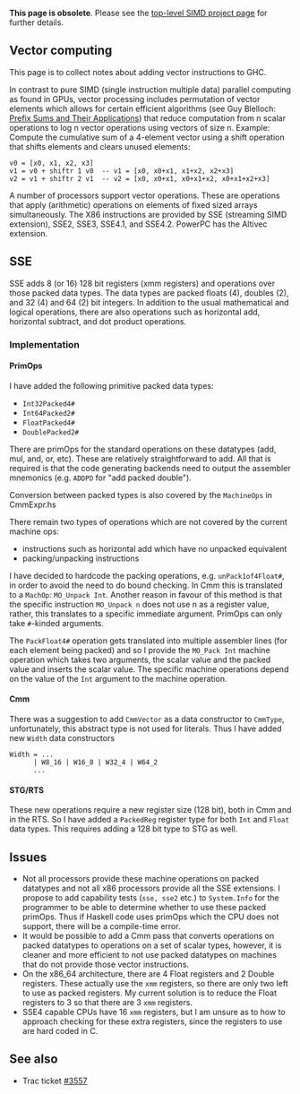 **This page is obsolete**. Please see the [top-level SIMD project page](simd) for further details.

## Vector computing


This page is to collect notes about adding vector instructions to GHC.


In contrast to pure SIMD (single instruction multiple data) parallel computing as found in GPUs,
vector processing includes permutation of vector elements which
allows for certain efficient algorithms
(see Guy Blelloch: [Prefix Sums and Their Applications](http://www.cs.cmu.edu/afs/cs.cmu.edu/project/scandal/public/papers/CMU-CS-90-190.html))
that reduce computation from n scalar operations to log n vector operations using vectors of size n.
Example: Compute the cumulative sum of a 4-element vector using a shift operation
that shifts elements and clears unused elements:

```wiki
v0 = [x0, x1, x2, x3]
v1 = v0 + shiftr 1 v0  -- v1 = [x0, x0+x1, x1+x2, x2+x3]
v2 = v1 + shiftr 2 v1  -- v2 = [x0, x0+x1, x0+x1+x2, x0+x1+x2+x3]
```


A number of processors support vector operations.
These are operations that apply (arithmetic) operations on elements of fixed sized arrays simultaneously.
The X86 instructions are provided by SSE (streaming SIMD extension), SSE2, SSE3, SSE4.1, and SSE4.2.
PowerPC has the Altivec extension.

## SSE


SSE adds 8 (or 16) 128 bit registers (xmm registers) and operations over those packed data types.  The data types are packed floats (4), doubles (2), and 32 (4) and 64 (2) bit integers.  In addition to the usual mathematical and logical operations, there are also operations such as horizontal add, horizontal subtract, and dot product operations.

### Implementation

#### PrimOps


I have added the following primitive packed data types:

- `Int32Packed4#`
- `Int64Packed2#`
- `FloatPacked4#`
- `DoublePacked2#`


There are primOps for the standard operations on these datatypes (add, mul, and, or, etc).  These are relatively straightforward to add.  All that is required is that the code generating backends need to output the assembler mnemonics (e.g. `ADDPD` for "add packed double").


Conversion between packed types is also covered by the `MachineOps` in CmmExpr.hs


There remain two types of operations which are not covered by the current machine ops:

- instructions such as horizontal add which have no unpacked equivalent
- packing/unpacking instructions 


I have decided to hardcode the packing operations, e.g. `unPack1of4Float#`, in order to avoid the need to do bound checking.  In Cmm this is translated to a `MachOp`: `MO_Unpack Int`.  Another reason in favour of this method is that the specific instruction `MO_Unpack n` does not use n as a register value, rather, this translates to a specific immediate argument.  PrimOps can only take `#`-kinded arguments.


The `PackFloat4#` operation gets translated into multiple assembler lines (for each element being packed) and so I provide the `MO_Pack Int` machine operation which takes two arguments, the scalar value and the packed value and inserts the scalar value.  The specific machine operations depend on the value of the `Int` argument to the machine operation.

#### Cmm


There was a suggestion to add `CmmVector` as a data constructor to `CmmType`, unfortunately, this abstract type is not used for literals.  Thus I have added new `Width` data constructors

```wiki
Width = ...
      | W8_16 | W16_8 | W32_4 | W64_2
      ...
```

#### STG/RTS


These new operations require a new register size (128 bit), both in Cmm and in the RTS.  So I have added a `PackedReg` register type for both `Int` and `Float` data types.  This requires adding a 128 bit type to STG as well.

## Issues

- Not all processors provide these machine operations on packed datatypes and not all x86 processors provide all the SSE extensions.  I propose to add capability tests (`sse, sse2` etc.) to `System.Info` for the programmer to be able to determine whether to use these packed primOps.  Thus if Haskell code uses primOps which the CPU does not support, there will be a compile-time error.
- It would be possible to add a Cmm pass that converts operations on packed datatypes to operations on a set of scalar types, however, it is cleaner and more efficient to not use packed datatypes on machines that do not provide those vector instructions.
- On the x86_64 architecture, there are 4 Float registers and 2 Double registers.  These actually use the `xmm` registers, so there are only two left to use as packed registers.  My current solution is to reduce the Float registers to 3 so that there are 3 `xmm` registers.
- SSE4 capable CPUs have 16 `xmm` registers, but I am unsure as to how to approach checking for these extra registers, since the registers to use are hard coded in C.

## See also

- Trac ticket [\#3557](https://gitlab.haskell.org//ghc/ghc/issues/3557)